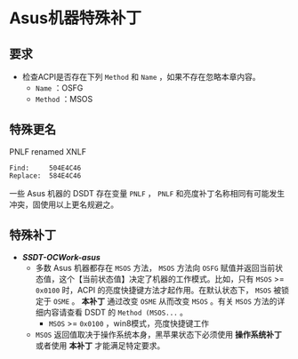 # Asus机器特殊补丁

## 要求

- 检查ACPI是否存在下列 `Method` 和 `Name` ，如果不存在忽略本章内容。
  - `Name` ：OSFG
  - `Method` ：MSOS

## 特殊更名

PNLF renamed XNLF

```text
Find:     504E4C46
Replace:  584E4C46
```

一些 Asus 机器的 DSDT 存在变量 `PNLF` ， `PNLF` 和亮度补丁名称相同有可能发生冲突，固使用以上更名规避之。

## 特殊补丁

- ***SSDT-OCWork-asus*** 
  - 多数 Asus 机器都存在 `MSOS` 方法， ``MSOS`` 方法向 `OSFG` 赋值并返回当前状态值，这个【当前状态值】决定了机器的工作模式。比如，只有 `MSOS` >= `0x0100` 时，ACPI 的亮度快捷键方法才起作用。在默认状态下， `MSOS` 被锁定于 `OSME` 。 **本补丁** 通过改变 `OSME` 从而改变 ``MSOS`` 。有关 `MSOS` 方法的详细内容请查看 DSDT 的 `Method (MSOS...` 。
    -  `MSOS` >= `0x0100` ，win8模式，亮度快捷键工作
  - ``MSOS`` 返回值取决于操作系统本身，黑苹果状态下必须使用 **操作系统补丁** 或者使用 **本补丁** 才能满足特定要求。
  
